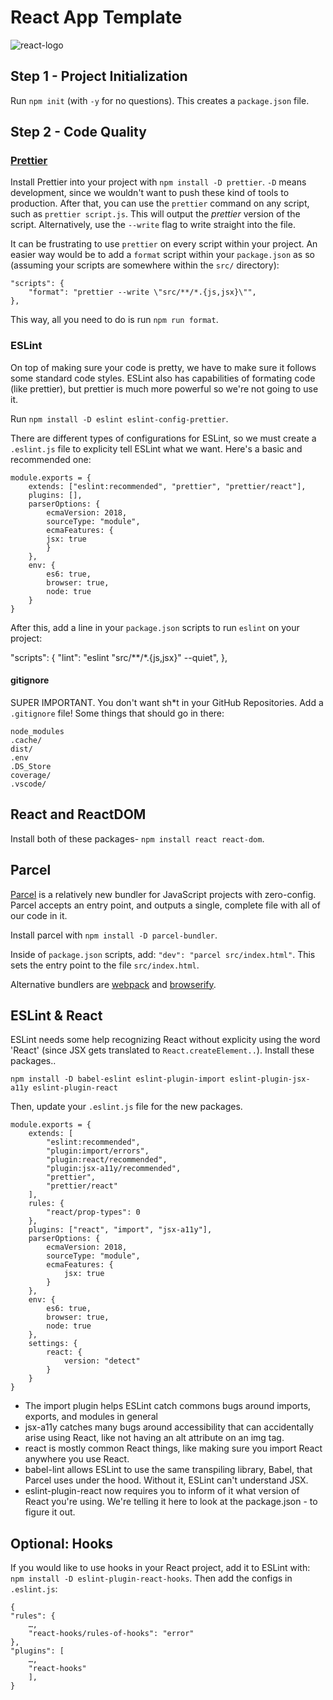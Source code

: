 # React App Template 
![react-logo](https://miro.medium.com/max/256/1*gGh9I9ju9w4lXhmWoG2fXA.png)

## Step 1 - Project Initialization

Run `npm init` (with `-y` for no questions). This creates a `package.json` file.

## Step 2 - Code Quality

### [Prettier](https://github.com/prettier/prettier)

Install Prettier into your project with `npm install -D prettier`. `-D` means development, since we wouldn't want to push these kind of tools to production. After that, you can use the `prettier` command on any script, such as `prettier script.js`. This will output the _prettier_ version of the script. Alternatively, use the `--write` flag to write straight into the file. 

It can be frustrating to use `prettier` on every script within your project. An easier way would be to add a `format` script within your `package.json` as so (assuming your scripts are somewhere within the `src/` directory): 

    "scripts": {
        "format": "prettier --write \"src/**/*.{js,jsx}\"",
    },

This way, all you need to do is run `npm run format`.

### ESLint

On top of making sure your code is pretty, we have to make sure it follows some standard code styles. ESLint also has capabilities of formating code (like prettier), but prettier is much more powerful so we're not going to use it.

Run `npm install -D eslint eslint-config-prettier`.

There are different types of configurations for ESLint, so we must create a `.eslint.js` file to explicity tell ESLint what we want.
Here's a basic and recommended one:

    module.exports = {
        extends: ["eslint:recommended", "prettier", "prettier/react"],
        plugins: [],
        parserOptions: {
            ecmaVersion: 2018,
            sourceType: "module",
            ecmaFeatures: {
            jsx: true
            }
        },
        env: {
            es6: true,
            browser: true,
            node: true
        }
    }

After this, add a line in your `package.json` scripts to run `eslint` on your project:

"scripts": {
    "lint": "eslint \"src/**/*.{js,jsx}\" --quiet",
},

#### gitignore

SUPER IMPORTANT. You don't want sh*t in your GitHub Repositories. Add a `.gitignore` file! Some things that should go in there:

    node_modules
    .cache/
    dist/
    .env
    .DS_Store
    coverage/
    .vscode/

## React and ReactDOM

Install both of these packages- `npm install react react-dom`.

## Parcel

[Parcel](https://parceljs.org/) is a relatively new bundler for JavaScript projects with zero-config. Parcel accepts an entry point, and outputs a single, complete file with all of our code in it.

Install parcel with `npm install -D parcel-bundler`.

Inside of `package.json` scripts, add: `"dev": "parcel src/index.html"`. This sets the entry point to the file `src/index.html`.

Alternative bundlers are [webpack](https://webpack.js.org/) and [browserify](http://browserify.org/).

## ESLint & React
  
ESLint needs some help recognizing React without explicity using the word 'React' (since JSX gets translated to `React.createElement..`). Install these packages..

    npm install -D babel-eslint eslint-plugin-import eslint-plugin-jsx-a11y eslint-plugin-react

Then, update your `.eslint.js` file for the new packages.

    module.exports = {
        extends: [
            "eslint:recommended",
            "plugin:import/errors",
            "plugin:react/recommended",
            "plugin:jsx-a11y/recommended",
            "prettier",
            "prettier/react"
        ],
        rules: {
            "react/prop-types": 0
        },
        plugins: ["react", "import", "jsx-a11y"],
        parserOptions: {
            ecmaVersion: 2018,
            sourceType: "module",
            ecmaFeatures: {
                jsx: true
            }
        },
        env: {
            es6: true,
            browser: true,
            node: true
        },
        settings: {
            react: {
                version: "detect"
            }
        }
    }

- The import plugin helps ESLint catch commons bugs around imports, exports, and modules in general
- jsx-a11y catches many bugs around accessibility that can accidentally arise using React, like not having an alt attribute on an img tag.
- react is mostly common React things, like making sure you import React anywhere you use React.
- babel-lint allows ESLint to use the same transpiling library, Babel, that Parcel uses under the hood. Without it, ESLint can't understand JSX.
- eslint-plugin-react now requires you to inform of it what version of React you're using. We're telling it here to look at the package.json - to figure it out.

## Optional: Hooks

If you would like to use hooks in your React project, add it to ESLint with: `npm install -D eslint-plugin-react-hooks`. Then add the configs in `.eslint.js`:

    {
    "rules": {
        …,
        "react-hooks/rules-of-hooks": "error"
    },
    "plugins": [
        …,
        "react-hooks"
        ],
    }





